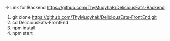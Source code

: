 -> Link for Backend https://github.com/ThyMuoyhak/DeliciousEats-Backend
1. git clone https://github.com/ThyMuoyhak/DeliciousEats-FrontEnd.git
2. cd DeliciousEats-FrontEnd
3. npm install
4. npm start
